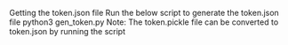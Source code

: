 Getting the token.json file
Run the below script to generate the token.json file
python3 gen_token.py
Note: The token.pickle file can be converted to token.json by running the script


